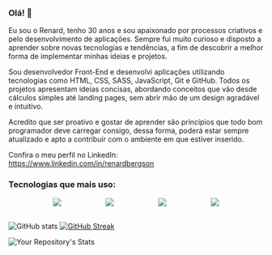 ### Olá! 👋
<p>Eu sou o Renard, tenho 30 anos e sou apaixonado por processos criativos e pelo desenvolvimento de aplicações. Sempre fui muito curioso e disposto 
a aprender sobre novas tecnologias e tendências, a fim de descobrir a melhor forma de implementar minhas ideias e projetos. </p>

<p>Sou desenvolvedor Front-End e desenvolvi aplicações utilizando tecnologias como HTML, CSS, SASS, JavaScript, Git e GitHub. Todos os projetos apresentam ideias concisas, abordando conceitos que vão desde cálculos simples até landing pages, sem abrir mão de um design agradável e intuitivo.</p>

<p>Acredito que ser proativo e gostar de aprender são princípios que todo bom programador deve carregar consigo, dessa forma, poderá estar sempre atualizado e apto a contribuir com o ambiente em que estiver inserido.</p>

Confira o meu perfil no LinkedIn: <https://www.linkedin.com/in/renardbergson>

### Tecnologias que mais uso:

<div style="display: flex; justify-content: space-evenly;">
  <img src="https://img.shields.io/badge/HTML5-E34F26?style=for-the-badge&logo=html5&logoColor=white">

  <img src="https://img.shields.io/badge/CSS-239120?&style=for-the-badge&logo=css3&logoColor=white">

  <img src="https://img.shields.io/badge/Sass-CC6699?style=for-the-badge&logo=sass&logoColor=white">

  <img src="https://img.shields.io/badge/JavaScript-F7DF1E?style=for-the-badge&logo=javascript&logoColor=black">
</div>

<br>

![GitHub stats](https://github-readme-stats.vercel.app/api?username=renardbergson&show_icons=true&theme=radical)
[![GitHub Streak](https://streak-stats.demolab.com/?user=renardbergson&theme=radical)](https://git.io/streak-stats)

![Your Repository's Stats](https://github-readme-stats.vercel.app/api/top-langs/?username=renardbergson&theme=blue-green)




